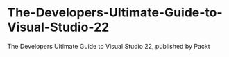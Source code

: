 # The-Developers-Ultimate-Guide-to-Visual-Studio-22
The Developers Ultimate Guide to Visual Studio 22, published by Packt
